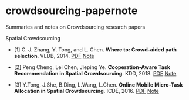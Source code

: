 # crowdsourcing-papernote
Summaries and notes on Crowdsourcing research papers

Spatial Crowdsourcing

- [1] C. J. Zhang, Y. Tong, and L. Chen. **Where to: Crowd-aided path selection**. VLDB, 2014. [PDF](https://dl.acm.org/citation.cfm?id=2733105) [Note](https://github.com/Sirius207/crowdsourcing-papernote/blob/master/Crowd-Where-To-Crowd-Aided-Path-Selection-VLDB_2014.md)

- [2] Peng Cheng, Lei Chen, Jieping Ye. **Cooperation-Aware Task Recommendation in Spatial Crowdsourcing**. KDD, 2018. [PDF]() [Note](https://github.com/Sirius207/crowdsourcing-papernote/blob/master/Crowd-Cooperation-Aware-Task-Recommendation-in-Spatial-Crowdsourcing-KDD_2018.md)

- [3] Y.Tong, J.She, B.Ding, L.Wang, L.Chen. **Online Mobile Micro-Task Allocation in Spatial Crowdsourcing**. ICDE, 2016. [PDF](https://ieeexplore.ieee.org/document/7498228/) [Note](https://github.com/Sirius207/crowdsourcing-papernote/blob/master/Crowd-Online-Mobile-Micro-Task-Allocation-in-Spatial-Crowdsourcing-ICDE-2016.md)
